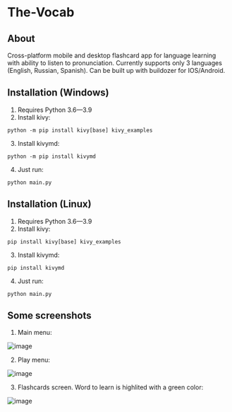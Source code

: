 # The-Vocab

## About
Cross-platform mobile and desktop flashcard app for language learning with ability to listen to pronunciation.
Currently supports only 3 languages (English, Russian, Spanish). Can be built up with buildozer for IOS/Android.

## Installation (Windows)
1. Requires Python 3.6—3.9
2. Install kivy:
```
python -m pip install kivy[base] kivy_examples
```
3. Install kivymd:
```
python -m pip install kivymd
```
4. Just run: 
```
python main.py
```
## Installation (Linux)
1. Requires Python 3.6—3.9
2. Install kivy:
```
pip install kivy[base] kivy_examples
```
3. Install kivymd:
```
pip install kivymd
```
4. Just run: 
```
python main.py
```

## Some screenshots

1. Main menu:

![image](https://user-images.githubusercontent.com/25304547/140201164-590c71f4-da39-44c8-955e-a71a681f8769.png)

2. Play menu:

![image](https://user-images.githubusercontent.com/25304547/140201436-2b9de870-dc4f-46bf-85be-bb2ce0e1c0da.png)

3. Flashcards screen. Word  to learn is highlited with a green color:

![image](https://user-images.githubusercontent.com/25304547/140207496-d9b80272-0047-4bf9-880f-db6db42d0c86.png)


